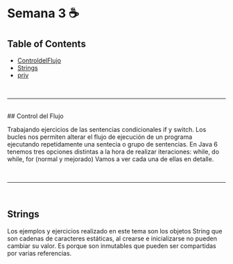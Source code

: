 <a name="top"></a>
# Semana 3 ☕

## Table of Contents

  * [ControldelFlujo](#item1)
  * [Strings](#Strings)
  * [priv](#priv)
  

 </br>

----------

</br>
<a name="item1"></a>
## Control del Flujo

Trabajando ejercicios de las sentencias condicionales if y switch.
Los bucles nos permiten alterar el flujo de ejecución de un programa
ejecutando repetidamente una sentecia o grupo de sentencias.
En Java 6 tenemos tres opciones distintas a la hora de realizar iteraciones:
while,
do while,
for (normal y mejorado)
Vamos a ver cada una de ellas en detalle.

</br>

----------

</br>

## Strings

Los ejemplos y ejercicios realizado en este tema son los objetos String que 
son cadenas de caracteres estáticas, 
al crearse e inicializarse no pueden cambiar su valor. 
Es porque son inmutables que pueden ser compartidas por varias referencias.









